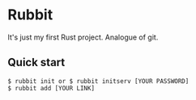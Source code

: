 # Rubbit

It's just my first Rust project. Analogue of git.

## Quick start

```console
$ rubbit init or $ rubbit initserv [YOUR PASSWORD]
$ rubbit add [YOUR LINK]
```
